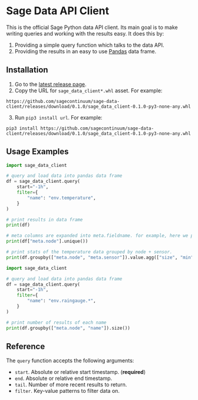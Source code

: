 # Sage Data API Client

This is the official Sage Python data API client. Its main goal is to make writing queries and working with the results easy. It does this by:

1. Providing a simple query function which talks to the data API.
2. Providing the results in an easy to use [Pandas](https://pandas.pydata.org) data frame.

## Installation

1. Go to the [latest release page](https://github.com/sagecontinuum/sage-data-client/releases/latest).
2. Copy the URL for `sage_data_client*.whl` asset. For example:
```
https://github.com/sagecontinuum/sage-data-client/releases/download/0.1.0/sage_data_client-0.1.0-py3-none-any.whl
```
3. Run `pip3 install url`. For example:
```
pip3 install https://github.com/sagecontinuum/sage-data-client/releases/download/0.1.0/sage_data_client-0.1.0-py3-none-any.whl
```

## Usage Examples

```python
import sage_data_client

# query and load data into pandas data frame
df = sage_data_client.query(
    start="-1h",
    filter={
        "name": "env.temperature",
    }
)

# print results in data frame
print(df)

# meta columns are expanded into meta.fieldname. for example, here we print the unique nodes
print(df["meta.node"].unique())

# print stats of the temperature data grouped by node + sensor.
print(df.groupby(["meta.node", "meta.sensor"]).value.agg(["size", "min", "max", "mean"]))
```

```python
import sage_data_client

# query and load data into pandas data frame
df = sage_data_client.query(
    start="-1h",
    filter={
        "name": "env.raingauge.*",
    }
)

# print number of results of each name
print(df.groupby(["meta.node", "name"]).size())
```

## Reference

The `query` function accepts the following arguments:

* `start`. Absolute or relative start timestamp. (**required**)
* `end`. Absolute or relative end timestamp.
* `tail`. Number of more recent results to return.
* `filter`. Key-value patterns to filter data on.
